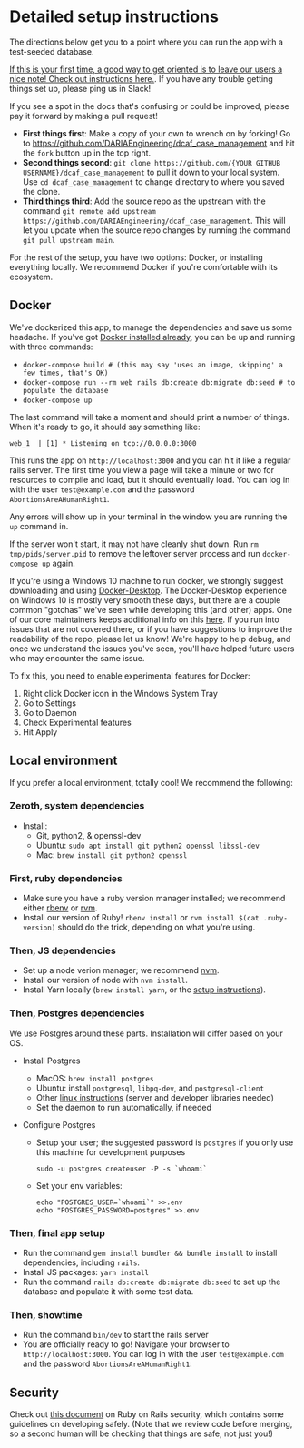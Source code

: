 # Detailed setup instructions

The directions below get you to a point where you can run the app with a test-seeded database.

[If this is your first time, a good way to get oriented is to leave our users a nice note! Check out instructions here.](YOUR_FIRST_CONTRIBUTION.md). If you have any trouble getting things set up, please ping us in Slack!

If you see a spot in the docs that's confusing or could be improved, please pay it forward by making a pull request!

* **First things first**: Make a copy of your own to wrench on by forking! Go to https://github.com/DARIAEngineering/dcaf_case_management and hit the `fork` button up in the top right.
* **Second things second**: `git clone https://github.com/{YOUR GITHUB USERNAME}/dcaf_case_management` to pull it down to your local system. Use `cd dcaf_case_management` to change directory to where you saved the clone.
* **Third things third**: Add the source repo as the upstream with the command `git remote add upstream https://github.com/DARIAEngineering/dcaf_case_management`. This will let you update when the source repo changes by running the command `git pull upstream main`.

For the rest of the setup, you have two options: Docker, or installing everything locally. We recommend Docker if you're comfortable with its ecosystem.

## Docker

We've dockerized this app, to manage the dependencies and save us some headache. If you've got [Docker installed already](https://docs.docker.com/engine/installation/), you can be up and running with three commands:

* `docker-compose build # (this may say 'uses an image, skipping' a few times, that's OK)`
* `docker-compose run --rm web rails db:create db:migrate db:seed # to populate the database`
* `docker-compose up`

The last command will take a moment and should print a number of things. When it's ready
to go, it should say something like:

    web_1  | [1] * Listening on tcp://0.0.0.0:3000

This runs the app on `http://localhost:3000` and you can hit it like a regular rails server. The first time you view a page will
take a minute or two for resources to compile and load, but it should eventually load. You can log in with the user `test@example.com` and the password `AbortionsAreAHumanRight1`.

Any errors will show up in your terminal in the window you are running the `up` command in.

If the server won't start, it may not have cleanly shut down. Run `rm tmp/pids/server.pid` to remove the leftover server process and run `docker-compose up` again.

If you're using a Windows 10 machine to run docker, we strongly suggest downloading and using [Docker-Desktop](https://www.docker.com/products/docker-desktop).
The Docker-Desktop experience on Windows 10 is mostly very smooth these days, but there are a couple common "gotchas" we've seen while developing this (and other) apps. One of our core maintainers keeps additional info on this [here](https://github.com/mdworken/MKD-Docker-Windows-Rails). If you run into issues that are not covered there, or if you have suggestions to improve the readability of the repo, please let us know! We're happy to help debug, and once we understand the issues you've seen, you'll have helped future users who may encounter the same issue.

To fix this, you need to enable experimental features for Docker:
1. Right click Docker icon in the Windows System Tray
2. Go to Settings
3. Go to Daemon
4. Check Experimental features
5. Hit Apply


## Local environment

If you prefer a local environment, totally cool! We recommend the following:

### Zeroth, system dependencies
* Install:
  * Git, python2, & openssl-dev
  * Ubuntu: `sudo apt install git python2 openssl libssl-dev`
  * Mac: `brew install git python2 openssl`

### First, ruby dependencies
* Make sure you have a ruby version manager installed; we recommend either [rbenv](https://github.com/rbenv/rbenv) or [rvm](https://rvm.io/).
* Install our version of Ruby! `rbenv install` or `rvm install $(cat .ruby-version)` should do the trick, depending on what you're using.

### Then, JS dependencies
* Set up a node verion manager; we recommend [nvm](https://github.com/nvm-sh/nvm#install--update-script).
* Install our version of node with `nvm install`.
* Install Yarn locally (`brew install yarn`, or the [setup instructions](https://yarnpkg.com/en/docs/install)).

### Then, Postgres dependencies
We use Postgres around these parts. Installation will differ based on your OS.

* Install Postgres
  * MacOS: `brew install postgres`
  * Ubuntu: install `postgresql`, `libpq-dev`, and `postgresql-client`
  * Other [linux instructions](https://www.postgresql.org/download/) (server and developer libraries needed)
  * Set the daemon to run automatically, if needed

* Configure Postgres
  * Setup your user; the suggested password is `postgres` if you only use this machine for development purposes
    ```
    sudo -u postgres createuser -P -s `whoami`
    ```
  * Set your env variables:
    ```
    echo "POSTGRES_USER=`whoami`" >>.env
    echo "POSTGRES_PASSWORD=postgres" >>.env
    ```

### Then, final app setup
* Run the command `gem install bundler && bundle install` to install dependencies, including `rails`.
* Install JS packages: `yarn install`
* Run the command `rails db:create db:migrate db:seed` to set up the database and populate it with some test data.

### Then, showtime

* Run the command `bin/dev` to start the rails server
* You are officially ready to go! Navigate your browser to `http://localhost:3000`. You can log in with the user `test@example.com` and the password `AbortionsAreAHumanRight1`.

## Security

Check out [this document](https://github.com/DARIAEngineering/dcaf_case_management/blob/main/docs/SECURITY_INTRO.md) on Ruby on Rails security, which contains some guidelines on developing safely. (Note that we review code before merging, so a second human will be checking that things are safe, not just you!)
